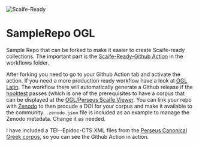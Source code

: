 ![Scaife-Ready](https://github.com/OpenGreekAndLatin/BaseRepoForCTSCollections/workflows/Scaife-Ready/badge.svg)

# SampleRepo OGL
Sample Repo that can be forked to make it easier to create Scaife-ready collections. The important part is the [Scaife-Ready-Github Action](https://github.com/OpenGreekAndLatin/BaseRepoForCTSCollections/tree/master/.github/workflows) in the workflows folder. 

After forking you need to go to your Github Action tab and activate the action. If you need a more production ready workflow have a look at [OGL Latin](https://github.com/OpenGreekAndLatin/Latin/blob/master/.github/workflows/ci.yml). The workflow there will automatically generate a Github release if the [hooktest](https://github.com/Capitains/HookTest) passes (which is one of the prerequisites to have a corpus that can be displayed at the [OGL/Perseus Scaife Viewer](https://scaife.perseus.org). You can link your repo with [Zenodo](https://zenodo.org) to then procude a DOI for your corpus and make it available to the community. `.zenodo.json` file is included as an example to manage the Zenodo metadata. Change it as needed.

I have included a TEI--Epidoc-CTS XML files from the [Perseus Canonical Greek corpus](https://github.com/PerseusDL/canonical-greekLit), so you can see the Github Action in action.
